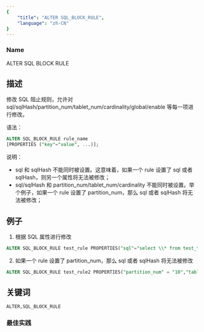 ```yaml
---
{
    "title": "ALTER SQL_BLOCK_RULE",
    "language": "zh-CN"
}
---
```


<!--
Licensed to the Apache Software Foundation (ASF) under one
or more contributor license agreements.  See the NOTICE file
distributed with this work for additional information
regarding copyright ownership.  The ASF licenses this file
to you under the Apache License, Version 2.0 (the
"License"); you may not use this file except in compliance
with the License.  You may obtain a copy of the License at

  http://www.apache.org/licenses/LICENSE-2.0

Unless required by applicable law or agreed to in writing,
software distributed under the License is distributed on an
"AS IS" BASIS, WITHOUT WARRANTIES OR CONDITIONS OF ANY
KIND, either express or implied.  See the License for the
specific language governing permissions and limitations
under the License.
-->



### Name

ALTER SQL BLOCK RULE

## 描述

修改 SQL 阻止规则，允许对 sql/sqlHash/partition_num/tablet_num/cardinality/global/enable 等每一项进行修改。

语法：

```sql
ALTER SQL_BLOCK_RULE rule_name 
[PROPERTIES ("key"="value", ...)];
```

说明：

- sql 和 sqlHash 不能同时被设置。这意味着，如果一个 rule 设置了 sql 或者 sqlHash，则另一个属性将无法被修改；
- sql/sqlHash 和 partition_num/tablet_num/cardinality 不能同时被设置。举个例子，如果一个 rule 设置了 partition_num，那么 sql 或者 sqlHash 将无法被修改；

## 例子

1. 根据 SQL 属性进行修改

```sql
ALTER SQL_BLOCK_RULE test_rule PROPERTIES("sql"="select \\* from test_table","enable"="true")
```

2. 如果一个 rule 设置了 partition_num，那么 sql 或者 sqlHash 将无法被修改

```sql
ALTER SQL_BLOCK_RULE test_rule2 PROPERTIES("partition_num" = "10","tablet_num"="300","enable"="true")
```

## 关键词

```text
ALTER,SQL_BLOCK_RULE
```

### 最佳实践
